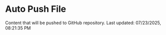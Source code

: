 # Auto Push File

Content that will be pushed to GitHub repository.
Last updated: 07/23/2025, 08:21:35 PM
